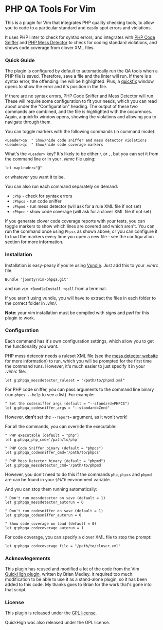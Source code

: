 # PHP QA Tools For Vim

This is a plugin for Vim that integrates PHP quality checking tools, to allow you to code to a particular standard and easily spot errors and violations.

It uses PHP linter to check for syntax errors, and integrates with [PHP Code Sniffer][1] and [PHP Mess Detector][2] to check for coding standard violations, and shows code coverage from clover XML files.

### Quick Guide

The plugin is configured by default to automatically run the QA tools when a PHP file is saved. Therefore, save a file and the linter will run. If there is a syntax error, the offending line will be highlighted. Plus, a [quickfix][3] window opens to show the error and it's position in the file.

If there are no syntax errors, PHP Code Sniffer and Mess Detector will run. These will require some configuration to fit your needs, which you can read about under the "Configuration" heading. The output of these two commands are combined, and the file is highlighted with the occurences. Again, a quickfix window opens, showing the violations and allowing you to navigate through them.

You can toggle markers with the following commands (in command mode):

```vim
<Leader>qa	" Show/hide code sniffer and mess detector violations
<Leader>qc	" Show/hide code coverage markers
```

What's the `<Leader>` key? It's likely to be either `\` or `,`, but you can set it from the command line or in your *.vimrc* file using:

```vim
let mapleader="@"
```

or whatever you want it to be.

You can also run each command separately on demand:

- `:Php` - check for syntax errors
- `:Phpcs` - run code sniffer
- `:Phpmd` - run mess detector (will ask for a rule XML file if not set) 
- `:Phpcc` - show code coverage (will ask for a clover XML file if not set)

If you generate clover code coverage reports with your tests, you can toggle markers to show which lines are covered and which aren't. You can run the command once using `Phpcs` as shown above, or you can configure it to load the markers every time you open a new file - see the configuration section for more information.

### Installation

Installation is easy-peasy if you're using [Vundle][4]. Just add this to your *.vimrc* file:

```vim
Bundle 'joonty/vim-phpqa.git'
```
and run `vim +BundleInstall +qall` from a terminal.

If you aren't using vundle, you will have to extract the files in each folder to the correct folder in *.vim/*.

**Note:** your vim installation must be compiled with *signs* and *perl* for this plugin to work.

### Configuration

Each command has it's own configuration settings, which allow you to get the functionality you want.

PHP mess detecotr needs a ruleset XML file (see the [mess detector website][2] for more information) to run, which you will be prompted for the first time the command runs. However, it's much easier to just specify it in your *.vimrc* file:

```vim
let g:phpqa_messdetector_ruleset = "/path/to/phpmd.xml"
```

For PHP code sniffer, you can pass arguments to the command line binary (run `phpcs --help` to see a list). For example:

```vim
" Set the codesniffer args (default = "--standard=PHPCS")
let g:phpqa_codesniffer_args = "--standard=Zend"
```

However, **don't** set the `--report=` argument, as it won't work!

For all the commands, you can override the executable:

```vim
" PHP executable (default = "php")
let g:phpqa_php_cmd='/path/to/php'

" PHP Code Sniffer binary (default = "phpcs")
let g:phpqa_codesniffer_cmd='/path/to/phpcs'

" PHP Mess Detector binary (default = "phpmd")
let g:phpqa_messdetector_cmd='/path/to/phpmd'
```
However, you don't need to do this if the commands `php`, `phpcs` and `phpmd` are can be found in your `$PATH` environment variable.

And you can stop them running automatically:

```vim
" Don't run messdetector on save (default = 1)
let g:phpqa_messdetector_autorun = 0

" Don't run codesniffer on save (default = 1)
let g:phpqa_codesniffer_autorun = 0

" Show code coverage on load (default = 0)
let g:phpqa_codecoverage_autorun = 1
```

For code coverage, you can specify a clover XML file to stop the prompt:

```vim
let g:phpqa_codecoverage_file = "/path/to/clover.xml"
```

### Acknowlegements

This plugin has reused and modified a lot of the code from the Vim [QuickHigh plugin][5], written by Brian Medley. It required too much modification to be able to use it as a stand-alone plugin, so it has been added to this code. My thanks goes to Brian for the work that's gone into that script.

### License

This plugin is released under the [GPL license][6].

QuickHigh was also released under the GPL license.


[1]: http://pear.php.net/package/PHP_CodeSniffer/redirected
[2]: http://phpmd.org/
[3]: http://vimdoc.sourceforge.net/htmldoc/quickfix.html
[4]: https://github.com/gmarik/vundle
[5]: http://www.vim.org/scripts/script.php?script_id=124
[6]: https://raw.github.com/joonty/vim-phpqa/master/LICENSE
